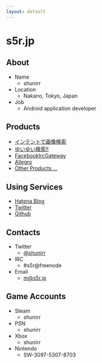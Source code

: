 ```yaml
---
layout: default
---
```

# s5r.jp

## About

* Name
  * shunirr
* Location
  * Nakano, Tokyo, Japan
* Job
  * Android application developer

## Products

* [インテントで画像検索](https://play.google.com/store/apps/details?id=jp.s5r.android.imagesearch2)
* [ゆいゆい検索!!](https://yui-search.com/)
* [FacebookIrcGateway](https://github.com/shunirr/FacebookIrcGateway)
* [Allegro](https://github.com/shunirr/allegro)
* [Other Products ...](https://github.com/shunirr)

## Using Services

* [Hatena Blog](http://shunirr.hatenablog.jp/)
* [Twitter](http://twitter.com/shunirr)
* [Github](https://github.com/shunirr)

## Contacts

* Twitter
  * [@shunirr](http://twitter.com/shunirr)
* IRC
  * \#s5r@freenode
* Email
  * m@s5r.jp

## Game Accounts

* Steam
  * shunirr
* PSN
  * shunirr
* Xbox
  * shunirr
* Nintendo
  * SW-3097-5307-8703
